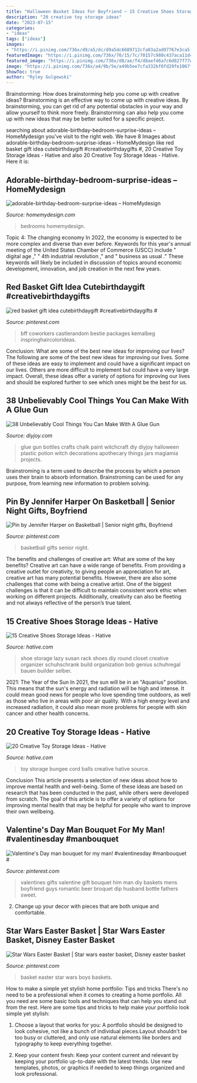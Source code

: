 ```yaml
---
title: "Halloween Basket Ideas For Boyfriend ~ 15 Creative Shoes Storage Ideas"
description: "20 creative toy storage ideas"
date: "2023-07-15"
categories:
- "ideas"
tags: ["ideas"]
images:
- "https://i.pinimg.com/736x/d9/a5/dc/d9a5dc6689712cfa03a2ad97767e3ca5--man-bouquet-valentines-day-guys-valentines-gifts.jpg"
featuredImage: "https://i.pinimg.com/736x/70/15/7c/70157c980c437aca11d4e47e1d54bb6b--star-wars-easter-basket-easter-baskets.jpg"
featured_image: "https://i.pinimg.com/736x/d8/ae/f4/d8aef46a7c6d827f77da3c5bf8028e10.jpg"
image: "https://i.pinimg.com/736x/a4/9b/5e/a49b5ee7cfa332bf6fd29fe1067fc00e.jpg"
ShowToc: true
author: "Ryley Gulgowski"
---
```



Brainstorming: How does brainstorming help you come up with creative ideas?
Brainstorming is an effective way to come up with creative ideas. By brainstorming, you can get rid of any potential obstacles in your way and allow yourself to think more freely. Brainstorming can also help you come up with new ideas that may be better suited for a specific project.

	

		
searching about adorable-birthday-bedroom-surprise-ideas – HomeMydesign you've visit to the right web. We have 8 Images about adorable-birthday-bedroom-surprise-ideas – HomeMydesign like red basket gift idea cutebirthdaygift #creativebirthdaygifts #, 20 Creative Toy Storage Ideas - Hative and also 20 Creative Toy Storage Ideas - Hative. Here it is:
		
    
## Adorable-birthday-bedroom-surprise-ideas – HomeMydesign

<img loading=lazy src="https://homemydesign.com/wp-content/uploads/2020/06/adorable-birthday-bedroom-surprise-ideas-248x300.jpg" onerror="this.onerror=null;this.src='https://tse1.mm.bing.net/th?id=OIP.EZkBo1QuJYnCDU_Ars6YUQAAAA&amp;pid=15.1';" alt="adorable-birthday-bedroom-surprise-ideas – HomeMydesign">

_Source: homemydesign.com_

>bedrooms homemydesign. 

	

Topic 4: The changing economy
In 2022, the economy is expected to be more complex and diverse than ever before. Keywords for this year's annual meeting of the United States Chamber of Commerce (USCC) include " digital age ," " 4th industrial revolution ," and " business as usual ." 
These keywords will likely be included in discussion of topics around economic development, innovation, and job creation in the next few years.

    
## Red Basket Gift Idea Cutebirthdaygift #creativebirthdaygifts #

<img loading=lazy src="https://i.pinimg.com/736x/a4/9b/5e/a49b5ee7cfa332bf6fd29fe1067fc00e.jpg" onerror="this.onerror=null;this.src='https://tse1.mm.bing.net/th?id=OIP.evkD5Yha5u5MpXW4szoYBAHaJ3&amp;pid=15.1';" alt="red basket gift idea cutebirthdaygift #creativebirthdaygifts #">

_Source: pinterest.com_

>bff coworkers castlerandom bestie packages kemalbeg inspringhaircolorideas. 

	

Conclusion: What are some of the best new ideas for improving our lives?
The following are some of the best new ideas for improving our lives. Some of these ideas are easy to implement and could have a significant impact on our lives. Others are more difficult to implement but could have a very large impact. Overall, these ideas offer a variety of options for improving our lives and should be explored further to see which ones might be the best for us.

    
## 38 Unbelievably Cool Things You Can Make With A Glue Gun

<img loading=lazy src="http://diyjoy.com/wp-content/uploads/2015/11/Glue-Gun-and-Chalk-Paint-Witchcraft-Bottles-Art.jpg" onerror="this.onerror=null;this.src='https://tse1.mm.bing.net/th?id=OIP.btUxhewFNKV0AIWbjffZngHaKV&amp;pid=15.1';" alt="38 Unbelievably Cool Things You Can Make With A Glue Gun">

_Source: diyjoy.com_

>glue gun bottles crafts chalk paint witchcraft diy diyjoy halloween plastic potion witch decorations apothecary things jars magiamia projects. 

	

Brainstroming is a term used to describe the process by which a person uses their brain to absorb information. Brainstroming can be used for any purpose, from learning new information to problem solving.

    
## Pin By Jennifer Harper On Basketball | Senior Night Gifts, Boyfriend

<img loading=lazy src="https://i.pinimg.com/736x/d8/ae/f4/d8aef46a7c6d827f77da3c5bf8028e10.jpg" onerror="this.onerror=null;this.src='https://tse3.mm.bing.net/th?id=OIP.DebSe1rfNPd6h8iyUhA3lQHaJ3&amp;pid=15.1';" alt="Pin by Jennifer Harper on Basketball | Senior night gifts, Boyfriend">

_Source: pinterest.com_

>basketball gifts senior night. 

	

The benefits and challenges of creative art: What are some of the key benefits?
Creative art can have a wide range of benefits. From providing a creative outlet for creativity, to giving people an appreciation for art, creative art has many potential benefits. However, there are also some challenges that come with being a creative artist. One of the biggest challenges is that it can be difficult to maintain consistent work ethic when working on different projects. Additionally, creativity can also be fleeting and not always reflective of the person’s true talent.

    
## 15 Creative Shoes Storage Ideas - Hative

<img loading=lazy src="https://hative.com/wp-content/uploads/2014/11/shoes-storage-ideas/13-round-shoe-rack.jpg" onerror="this.onerror=null;this.src='https://tse4.mm.bing.net/th?id=OIP.a_kTp8rbedz4K7n8XeHdugHaFj&amp;pid=15.1';" alt="15 Creative Shoes Storage Ideas - Hative">

_Source: hative.com_

>shoe storage lazy susan rack shoes diy round closet creative organizer schuhschrank build organization bob genius schuhregal bauen builder selber. 

	

2021: The Year of the Sun
In 2021, the sun will be in an "Aquarius" position. This means that the sun's energy and radiation will be high and intense. It could mean good news for people who love spending time outdoors, as well as those who live in areas with poor air quality. With a high energy level and increased radiation, it could also mean more problems for people with skin cancer and other health concerns.

    
## 20 Creative Toy Storage Ideas - Hative

<img loading=lazy src="https://hative.com/wp-content/uploads/2014/11/toy-storage-ideas/19-bungee-cord-for-balls.jpg" onerror="this.onerror=null;this.src='https://tse3.mm.bing.net/th?id=OIP.nWkDuXOJ_7r6YUUvCBmpRwHaJ4&amp;pid=15.1';" alt="20 Creative Toy Storage Ideas - Hative">

_Source: hative.com_

>toy storage bungee cord balls creative hative source. 

	

Conclusion
This article presents a selection of new ideas about how to improve mental health and well-being. Some of these ideas are based on research that has been conducted in the past, while others were developed from scratch. The goal of this article is to offer a variety of options for improving mental health that may be helpful for people who want to improve their own wellbeing.

    
## Valentine&#039;s Day Man Bouquet For My Man! #valentinesday #manbouquet #

<img loading=lazy src="https://i.pinimg.com/736x/d9/a5/dc/d9a5dc6689712cfa03a2ad97767e3ca5--man-bouquet-valentines-day-guys-valentines-gifts.jpg" onerror="this.onerror=null;this.src='https://tse2.mm.bing.net/th?id=OIP.JModWkpYfBtVAZvHJMQH-AHaJ3&amp;pid=15.1';" alt="Valentine&#039;s Day man bouquet for my man! #valentinesday #manbouquet #">

_Source: pinterest.com_

>valentines gifts valentine gift bouquet him man diy baskets mens boyfriend guys romantic beer broquet dip husband bottle fathers sweet. 

	

2. Change up your decor with pieces that are both unique and comfortable.

    
## Star Wars Easter Basket | Star Wars Easter Basket, Disney Easter Basket

<img loading=lazy src="https://i.pinimg.com/736x/70/15/7c/70157c980c437aca11d4e47e1d54bb6b--star-wars-easter-basket-easter-baskets.jpg" onerror="this.onerror=null;this.src='https://tse2.mm.bing.net/th?id=OIP.KlGdYdXwnGFiiKyCl6iwGwHaJ3&amp;pid=15.1';" alt="Star Wars Easter Basket | Star wars easter basket, Disney easter basket">

_Source: pinterest.com_

>basket easter star wars boys baskets. 

	

How to make a simple yet stylish home portfolio: Tips and tricks
There's no need to be a professional when it comes to creating a home portfolio. All you need are some basic tools and techniques that can help you stand out from the rest. Here are some tips and tricks to help make your portfolio look simple yet stylish:
1. Choose a layout that works for you: A portfolio should be designed to look cohesive, not like a bunch of individual pieces.Layout shouldn't be too busy or cluttered, and only use natural elements like borders and typography to keep everything together.

2. Keep your content fresh: Keep your content current and relevant by keeping your portfolio up-to-date with the latest trends. Use new templates, photos, or graphics if needed to keep things organized and look professional.



